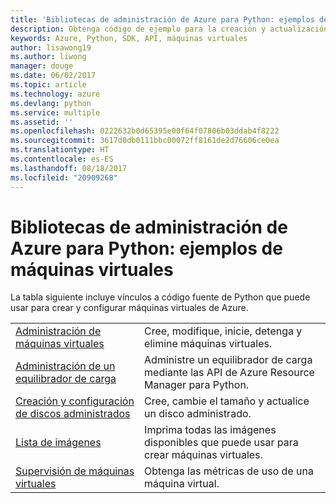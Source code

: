 ```yaml
---
title: 'Bibliotecas de administración de Azure para Python: ejemplos de máquinas virtuales'
description: Obtenga código de ejemplo para la creación y actualización de máquinas virtuales de Azure mediante las bibliotecas de administración de Azure para Python.
keywords: Azure, Python, SDK, API, máquinas virtuales
author: lisawong19
ms.author: liwong
manager: douge
ms.date: 06/02/2017
ms.topic: article
ms.technology: azure
ms.devlang: python
ms.service: multiple
ms.assetid: ''
ms.openlocfilehash: 0222632b0d65395e00f64f07806b03ddab4f8222
ms.sourcegitcommit: 3617d0db0111bbc00072ff8161de2d76606ce0ea
ms.translationtype: HT
ms.contentlocale: es-ES
ms.lasthandoff: 08/18/2017
ms.locfileid: "20909268"
---
```

# <a name="azure-management-libraries-for-python-samples-for-virtual-machines"></a>Bibliotecas de administración de Azure para Python: ejemplos de máquinas virtuales

La tabla siguiente incluye vínculos a código fuente de Python que puede usar para crear y configurar máquinas virtuales de Azure.

| || 
|---|---|
| [Administración de máquinas virtuales][1] | Cree, modifique, inicie, detenga y elimine máquinas virtuales. |
| [Administración de un equilibrador de carga][2] | Administre un equilibrador de carga mediante las API de Azure Resource Manager para Python. |
| [Creación y configuración de discos administrados][3] | Cree, cambie el tamaño y actualice un disco administrado.|
| [Lista de imágenes][4] | Imprima todas las imágenes disponibles que puede usar para crear máquinas virtuales.| 
| [Supervisión de máquinas virtuales][5] |Obtenga las métricas de uso de una máquina virtual. | 

[1]: https://azure.microsoft.com/resources/samples/virtual-machines-python-manage/
[2]: https://azure.microsoft.com/resources/samples/network-python-manage-loadbalancer
[3]: python-sdk-azure-samples-managed-disks.md
[4]: python-sdk-azure-samples-list-images.md
[5]: python-sdk-azure-samples-monitor-vms.md
